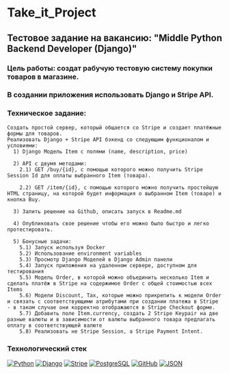 # Take_it_Project

## Тестовое задание на вакансию: "Middle Python Backend Developer (Django)"

### Цель работы: создат рабучую тестовую систему покупки товаров в магазине.
### В создании приложения использовать Django и Stripe API.

### Техническое задание:

```
Создать простой сервер, который общается со Stripe и создает платёжные формы для товаров.
Реализовать Django + Stripe API бэкенд со следующим функционалом и условиями:
  1) Django Модель Item с полями (name, description, price)
  
  2) API с двумя методами:
    2.1) GET /buy/{id}, c помощью которого можно получить Stripe Session Id для оплаты выбранного Item (товара).
    
    2.2) GET /item/{id}, c помощью которого можно получить простейшую HTML страницу, на которой будет информация о выбранном Item (товаре) и кнопка Buy.

  3) Залить решение на Github, описать запуск в Readme.md
  
  4) Опубликовать свое решение чтобы его можно было быстро и легко протестировать.
  
  5) Бонусные задачи:
    5.1) Запуск используя Docker
    5.2) Использование environment variables
    5.3) Просмотр Django Моделей в Django Admin панели
    5.4) Запуск приложения на удаленном сервере, доступном для тестирования
    5.5) Модель Order, в которой можно объединить несколько Item и сделать платёж в Stripe на содержимое Order c общей стоимостью всех Items
    5.6) Модели Discount, Tax, которые можно прикрепить к модели Order и связать с соответствующими атрибутами при создании платежа в Stripe - в таком случае они корректно отображаются в Stripe Checkout форме.
    5.7) Добавить поле Item.currency, создать 2 Stripe Keypair на две разные валюты и в зависимости от валюты выбранного товара предлагать оплату в соответствующей валюте
    5.8) Реализовать не Stripe Session, а Stripe Payment Intent.
```

### Технологический стек

[![Python](https://img.shields.io/badge/Python-3776AB?style=for-the-badge&logo=python&logoColor=white)](https://www.python.org/)
[![Django](https://img.shields.io/badge/Django-092E20?style=for-the-badge&logo=django&logoColor=white)](https://www.djangoproject.com/)
[![Stripe](https://img.shields.io/badge/Stripe-626CD9?style=for-the-badge&logo=Stripe&logoColor=white)](https://stripe.com/)
[![PostgreSQL](https://img.shields.io/badge/PostgreSQL-316192?style=for-the-badge&logo=postgresql&logoColor=white)](https://www.postgresql.org/)
[![GitHub](https://img.shields.io/badge/GitHub-100000?style=for-the-badge&logo=github&logoColor=white)](https://www.github.com/)
[![JSON](https://img.shields.io/badge/json-323330?style=for-the-badge&logo=json-web-tokens&logoColor=blue)](https://www.json.org/)

